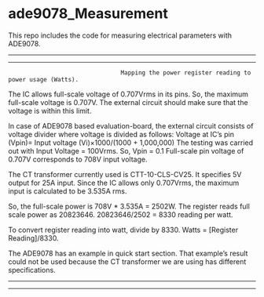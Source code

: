 # ade9078_Measurement
This repo includes the code for measuring electrical parameters with ADE9078.

----------------------------------------------------------------------------------------------------------------------------------------
----------------------------------------------------------------------------------------------------------------------------------------
                                    Mapping the power register reading to power usage (Watts).
	
The IC allows full-scale voltage of 0.707Vrms in its pins. So, the maximum full-scale voltage is 0.707V. The external circuit        should make sure that the voltage is within this limit.

In case of ADE9078 based evaluation-board, the external circuit consists of voltage divider where voltage is divided as follows: 
Voltage at IC’s pin (Vpin)= Input voltage (Vi)×1000/(1000 + 1,000,000)
The testing was carried out with Input Voltage = 100Vrms. So, Vpin = 0.1
Full-scale pin voltage of 0.707V corresponds to 708V input voltage.

The CT transformer currently used is CTT-10-CLS-CV25. It specifies 5V output for 25A input. Since the IC allows only 0.707Vrms, the maximum input is calculated to be 3.535A rms.

So, the full-scale power is 708V * 3.535A = 2502W. The register reads full scale power as 20823646. 
20823646/2502 = 8330 reading per watt.

To convert register reading into watt, divide by 8330.
Watts = [Register Reading]/8330.

The ADE9078 has an example in quick start section. That example’s result could not be used because the CT transformer we are using has different specifications. 

----------------------------------------------------------------------------------------------------------------------------------------
----------------------------------------------------------------------------------------------------------------------------------------